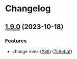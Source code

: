 # Changelog

## [1.9.0](https://github.com/opthub-org/opthub-client-cli/compare/v1.8.1...v1.9.0) (2023-10-18)


### Features

* change roles ([#36](https://github.com/opthub-org/opthub-client-cli/issues/36)) ([759ebaf](https://github.com/opthub-org/opthub-client-cli/commit/759ebaff8db99b0148a0d511afe86304fa97bca4))
